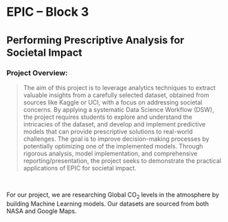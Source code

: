 # EPIC – Block 3<br /><br /><sup>Performing Prescriptive Analysis for Societal Impact</sup>

### Project Overview:
>   The aim of this project is to leverage analytics techniques to extract valuable insights
>   from a carefully selected dataset, obtained from sources like Kaggle or UCI, with a
>   focus on addressing societal concerns. By applying a systematic Data Science
>   Workflow (DSW), the project requires students to explore and understand the
>   intricacies of the dataset, and develop and implement predictive models that can
>   provide prescriptive solutions to real-world challenges. The goal is to improve
>   decision-making processes by potentially optimizing one of the implemented models.
>   Through rigorous analysis, model implementation, and comprehensive
>   reporting/presentation, the project seeks to demonstrate the practical applications of
>   EPIC for societal impact.

<br />

For our project, we are researching Global CO<sub>2</sub> levels in the atmosphere by building 
Machine Learning models. Our datasets are sourced from both NASA and Google Maps.
